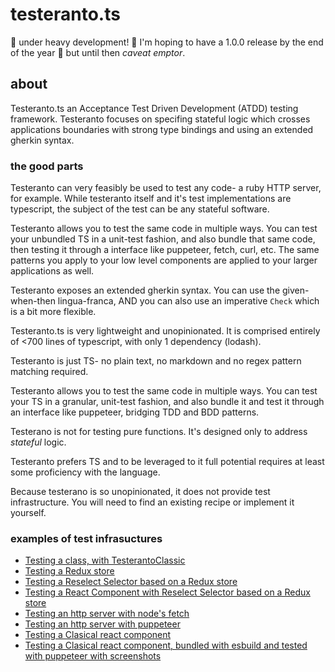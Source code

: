 # testeranto.ts

🚧 under heavy development! 🚧 I'm hoping to have a 1.0.0 release by the end of the year 🤞 but until then _caveat emptor_.

## about

Testeranto.ts an Acceptance Test Driven Development (ATDD) testing framework. Testeranto focuses on specifing stateful logic which crosses applications boundaries with strong type bindings and using an extended gherkin syntax.

### the good parts

Testeranto can very feasibly be used to test any code- a ruby HTTP server, for example. While testeranto itself and it's test implementations are typescript, the subject of the test can be any stateful software.

Testeranto allows you to test the same code in multiple ways. You can test your unbundled TS in a unit-test fashion, and also bundle that same code, then testing it through a interface like puppeteer, fetch, curl, etc. The same patterns you apply to your low level components are applied to your larger applications as well.

Testeranto exposes an extended gherkin syntax. You can use the given-when-then lingua-franca, AND you can also use an imperative `Check` which is a bit more flexible.

Testeranto.ts is very lightweight and unopinionated. It is comprised entirely of <700 lines of typescript, with only 1 dependency (lodash).

Testeranto is just TS- no plain text, no markdown and no regex pattern matching required.

Testeranto allows you to test the same code in multiple ways. You can test your TS in a granular, unit-test fashion, and also bundle it and test it through an interface like puppeteer, bridging TDD and BDD patterns.

Testerano is not for testing pure functions. It's designed only to address _stateful_ logic.

Testeranto prefers TS and to be leveraged to it full potential requires at least some proficiency with the language.

Because testerano is so unopinionated, it does not provide test infrastructure. You will need to find an existing recipe or implement it yourself.

### examples of test infrasuctures

- [Testing a class, with TesterantoClassic](/tests/Rectangle)
- [Testing a Redux store](/tests/Redux+Reselect+React/LoginStore.test.ts)
- [Testing a Reselect Selector based on a Redux store](/tests/Redux+Reselect+React/LoginSelector.test.ts)
- [Testing a React Component with Reselect Selector based on a Redux store](/tests/Redux+Reselect+React/LoginPage.test.ts)
- [Testing an http server with node's fetch](/tests/httpServer/http.testerano.test.ts.test.ts)
- [Testing an http server with puppeteer](/tests/httpServer/puppeteer.testeranto.test.ts)
- [Testing a Clasical react component](/tests/ClassicalReact/ClassicalReact.testeranto.test.ts)
- [Testing a Clasical react component, bundled with esbuild and tested with puppeteer with screenshots](/tests/ClassicalReact/ClassicalComponent.esbuild-puppeteer.test.ts)
